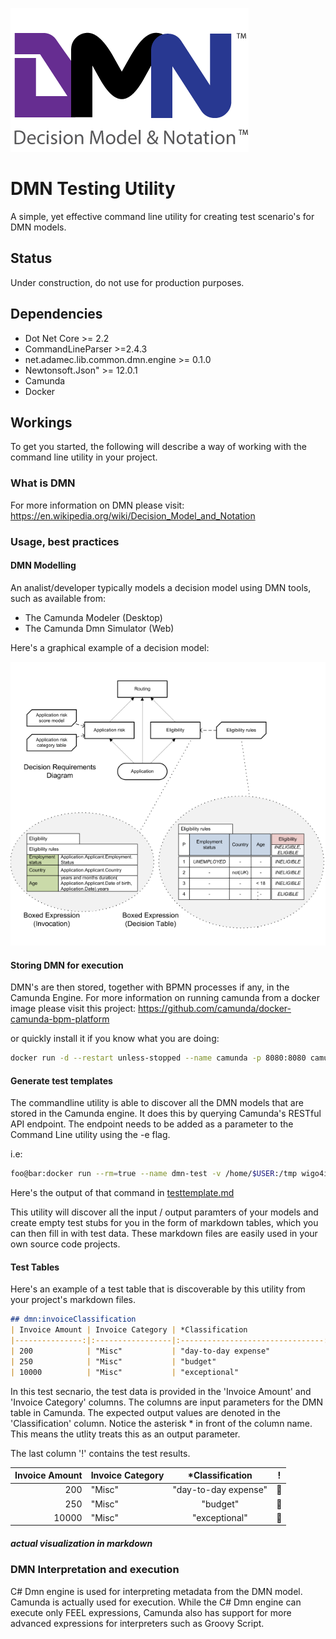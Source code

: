 ![alt text](./images/dmn-logo.png "dmn")

# DMN Testing Utility

A simple, yet effective command line utility for creating test scenario's for DMN models.

## Status

Under construction, do not use for production purposes.

## Dependencies

* Dot Net Core >= 2.2
* CommandLineParser >=2.4.3
* net.adamec.lib.common.dmn.engine >= 0.1.0
* Newtonsoft.Json" >= 12.0.1
* Camunda
* Docker

## Workings

To get you started, the following will describe a way of working with the command line utility in your project.

### What is DMN

For more information on DMN please visit: https://en.wikipedia.org/wiki/Decision_Model_and_Notation

### Usage, best practices

#### DMN Modelling

An analist/developer typically models a decision model using DMN tools, such as available from:

* The Camunda Modeler (Desktop)
* The Camunda Dmn Simulator (Web)

Here's a graphical example of a decision model:

![alt text](./images/dmn-notation.png "dmn notation")

#### Storing DMN for execution

DMN's are then stored, together with BPMN processes if any, in the Camunda Engine. For more information on running camunda from a docker image please visit this project: https://github.com/camunda/docker-camunda-bpm-platform

or quickly install it if you know what you are doing:

```bash
docker run -d --restart unless-stopped --name camunda -p 8080:8080 camunda/camunda-bpm-platform:latest
```



#### Generate test templates

The commandline utility is able to discover all the DMN models that are stored in the Camunda engine. It does this by querying Camunda's RESTful API endpoint. The endpoint needs to be added as a parameter to the Command Line utility using the -e flag.

i.e:

```bash
foo@bar:docker run --rm=true --name dmn-test -v /home/$USER:/tmp wigo4it/dmn-test -o create -k invoiceClassification -e http://192.168.178.50:8080/engine-rest -m /tmp/testtemplate.md
```

Here's the output of that command in [testtemplate.md](src/dmn-test/testtemplate.md)

This utility will discover all the input / output paramters of your models and create empty test stubs for you in the form of markdown tables, which you can then fill in with test data. These markdown files are easily used in your own source code projects.

#### Test Tables

Here's an example of a test table that is discoverable by this utility from your project's markdown files.

```markdown
## dmn:invoiceClassification
| Invoice Amount | Invoice Category | *Classification                  |!|
|---------------:|:-----------------|:--------------------------------:|:|
| 200            | "Misc"           | "day-to-day expense"             |O|
| 250            | "Misc"           | "budget"                         |X|
| 10000          | "Misc"           | "exceptional"                    |O|
```
In this test secnario, the test data is provided in the 'Invoice Amount' and 'Invoice Category' columns. The columns are input parameters for the DMN table in Camunda. The expected output values are denoted in the 'Classification' column. Notice the asterisk * in front of the column name. This means the utlity treats this as an output parameter.

The last column '!' contains the test results.

| Invoice Amount | Invoice Category | *Classification                  | ! |
|---------------:|:-----------------|:--------------------------------:|:-:|
| 200            | "Misc"           | "day-to-day expense"             |&#x1F49A;|
| 250            | "Misc"           | "budget"                         |&#x1F534;|
| 10000          | "Misc"           | "exceptional"                    |&#x1F49A;|
##### actual visualization in markdown



### DMN Interpretation and execution

C# Dmn engine is used for interpreting metadata from the DMN model. Camunda is actually used for execution. While the C# Dmn engine can execute only FEEL expressions, Camunda also has support for more advanced expressions for interpreters such as Groovy Script.

